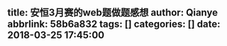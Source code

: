 title: 安恒3月赛的web题做题感想
author: Qianye
abbrlink: 58b6a832
tags: []
categories: []
date: 2018-03-25 17:45:00
---

